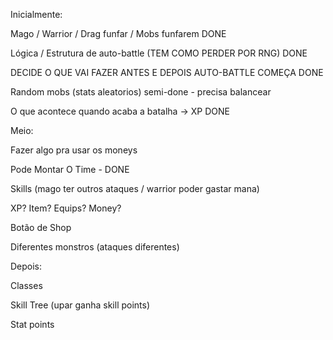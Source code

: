 Inicialmente:
	
Mago / Warrior / Drag funfar / Mobs funfarem  DONE

Lógica /  Estrutura de auto-battle (TEM COMO PERDER POR RNG) DONE

DECIDE O QUE VAI FAZER ANTES E DEPOIS AUTO-BATTLE COMEÇA DONE

Random mobs (stats aleatorios) semi-done - precisa balancear

O que acontece quando acaba a batalha -> XP DONE

Meio:

Fazer algo pra usar os moneys

Pode Montar O Time - DONE

Skills (mago ter outros ataques / warrior poder gastar mana)

XP? Item? Equips? Money?

Botão de Shop

Diferentes monstros (ataques diferentes)

Depois:

Classes

Skill Tree (upar ganha skill points)

Stat points
